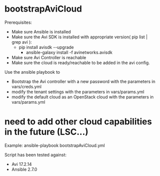 # bootstrapAviCloud
Prerequisites:
- Make sure Ansible is installed
- Make sure the Avi SDK is installed with appropriate version( pip list | grep avi ):
	- pip install avisdk --upgrade
        - ansible-galaxy install -f avinetworks.avisdk
- Make sure Avi Controller is reachable
- Make sure the cloud is ready/reachable to be added in the avi config.

Use the ansible playbook to
- Bootstrap the Avi controller with a new password with the parameters in vars/creds.yml
- modify the tenant settings with the parameters in vars/params.yml
- modify the default cloud as an OpenStack cloud with the parameters in vars/params.yml
# need to add other cloud capabilities in the future (LSC...)

Example:
ansible-playbook bootstrapAviCloud.yml

Script has been tested against:
- Avi 17.2.14
- Ansible 2.7.0
